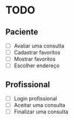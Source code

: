 # TODO

## Paciente

- [ ] Avaliar uma consulta
- [ ] Cadastrar favoritos
- [ ] Mostrar favoritos
- [ ] Escolher endereço

## Profissional

- [ ] Login profissional
- [ ] Aceitar uma consulta
- [ ] Finalizar uma consulta
